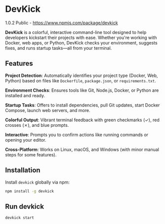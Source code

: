 # DevKick

1.0.2 Public - https://www.npmjs.com/package/devkick

**DevKick** is a colorful, interactive command-line tool designed to help developers kickstart their projects with ease. Whether you're working with Docker, web apps, or Python, DevKick checks your environment, suggests fixes, and runs startup tasks—all from your terminal.

## Features

**Project Detection**: Automatically identifies your project type (Docker, Web, Python) based on files like `Dockerfile`, `package.json`, or `requirements.txt`.

**Environment Checks**: Ensures tools like Git, Node.js, Docker, or Python are installed and ready.

**Startup Tasks**: Offers to install dependencies, pull Git updates, start Docker Compose, launch web servers, and more.

**Colorful Output**: Vibrant terminal feedback with green checkmarks (✓), red crosses (✗), and blue prompts.

**Interactive**: Prompts you to confirm actions like running commands or opening your editor.

**Cross-Platform**: Works on Linux, macOS, and Windows (with minor manual steps for some features).

## Installation
Install `devkick` globally via npm:
```bash
npm install -g devkick
```

## Run devkick
```bash
devkick start
```
